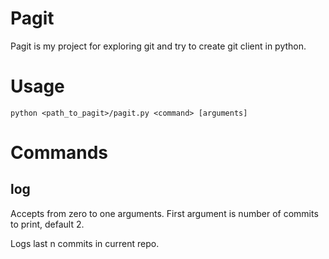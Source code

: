 # Pagit

Pagit is my project for exploring git and try to create git client in python. 

# Usage 
`python <path_to_pagit>/pagit.py <command> [arguments]`

# Commands
## log
Accepts from zero to one arguments. First argument is number of commits to print, default 2. 

Logs last n commits in current repo.
